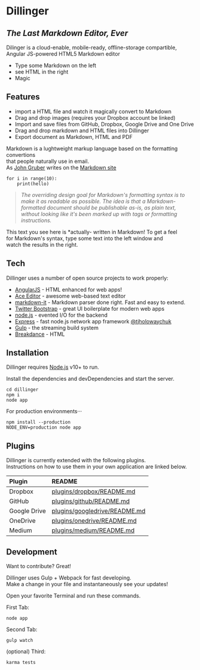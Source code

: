 # Dillinger
## *The Last Markdown Editor, Ever*

Dilinger is a cloud-enable, mobile-ready, offline-storage compartible,<br>
Angular JS-powered HTML5 Markdown editor

- Type some Markdown on the left
- see HTML in the right
- Magic

## Features

- import a HTML file and watch it magically convert to Markdown
- Drag and drop images (requires your Dropbox account be linked)
- Import and save files from GitHub, Dropbox, Google Drive and One Drive
- Drag and drop markdown and HTML files into Dillinger
- Export document as Markdown, HTML and PDF

Markdown is a lughtweight markup language based on the formatting convertions<br>
that people naturally use in email.<br>
As [John Gruber](url) writes on the [Markdown site](url)
```
for i in range(10):
	print(hello)
```
> *The overriding design goal for Markdown's*
> *formatting syntax is to make it as readable*
> *as possible. The idea is that a*
> *Markdown-formatted document should be*
> *publishable as-is, as plain text, without*
> *looking like it's been marked up with tags*
> *or formatting instructions.*

This text you see here is *actually- written in Markdown! To get a feel<br>
for Markdown's syntax, type some text into the left window and<br>
watch the results in the right.

## Tech

Dillinger uses a number of open source projects to work properly:

- [AngularJS](url) - HTML enhanced for web apps!
- [Ace Editor](url) - awesome web-based text editor
- [markdown-it](url) - Markdown parser done right. Fast and easy to extend.
- [Twitter Bootstrap](url) - great UI boilerplate for modern web apps
- [node.js](url) - evented I/O for the backend
- [Express](url) - fast node.js network app framework [@tjholowaychuk](url)
- [Gulp](url) - the streaming build system
- [Breakdance](url) - HTML

## Installation

Dillinger requires [Node.js](url) v10+ to run.


Install the dependencies and devDependencies and start the server.

```
cd dillinger
npm i
node app
```

For production environments···

```
npm install --production
NODE_ENV=production node app
```

## Plugins

Dillinger is currently extended with the following plugins.<br>
Instructions on how to use them in your own application are linked below.

| Plugin | README |
| :--- | :--- |
| Dropbox | [plugins/dropbox/README.md](url) |
| GitHub | [plugins/github/README.md](url) |
| Google Drive | [plugins/googledrive/README.md](url) |
| OneDrive | [plugins/onedrive/README.md](url) |
| Medium | [plugins/medium/README.md](url) |

## Development

Want to contribute? Great!

Dillinger uses Gulp + Webpack for fast developing.<br> 
Make a change in your file and instantaneously see your updates!

Open your favorite Terminal and run these commands.

First Tab:

```
node app
```

Second Tab:

```
gulp watch
```

(optional) Third:

```
karma tests
```